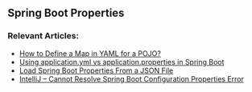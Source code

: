 
## Spring Boot Properties



### Relevant Articles:

- [How to Define a Map in YAML for a POJO?](https://www.baeldung.com/yaml-map-pojo)
- [Using application.yml vs application.properties in Spring Boot](https://www.baeldung.com/spring-boot-yaml-vs-properties)
- [Load Spring Boot Properties From a JSON File](https://www.baeldung.com/spring-boot-json-properties)
- [IntelliJ – Cannot Resolve Spring Boot Configuration Properties Error](https://www.baeldung.com/intellij-resolve-spring-boot-configuration-properties)